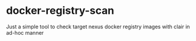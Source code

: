 # docker-registry-scan
Just a simple tool to check target nexus docker registry images with clair in ad-hoc manner
